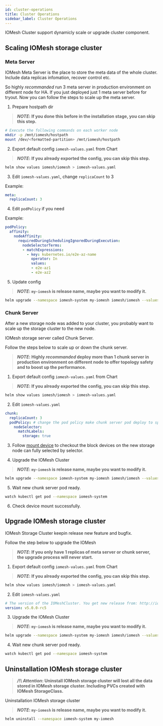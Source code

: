```yaml
---
id: cluster-operations
title: Cluster Operations
sidebar_label: Cluster Operations
---
```


IOMesh Cluster support dynamicly scale or upgrade cluster component.

## Scaling IOMesh storage cluster

### Meta Server 

IOMesh Meta Server is the place to store the meta data of the whole cluster. Include data replicas infomation, recover control etc.

So highly _recommanded_ run 3 meta server in production environment on different node for HA. If you just deployed just 1 meta server before for tryout. Now you can follow the steps to scale up the meta server.

1. Prepare hostpath dir

> **_NOTE_: If you done this before in the installation stage, you can skip this step.**

```bash
# Execute the following commands on each worker node
mkdir -p /mnt/iomesh/hostpath
mount /dev/<formatted-partition> /mnt/iomesh/hostpath
```

2. Export default config `iomesh-values.yaml` from Chart

> **_NOTE_: If you already exported the config, you can skip this step.**

```bash
helm show values iomesh/iomesh > iomesh-values.yaml
```

3. Edit `iomesh-values.yaml`, change `replicaCount` to 3

Example:
```yaml
meta:
  replicaCount: 3
```

4. Edit `podPolicy` if you need

Example:
```yaml
podPolicy:
  affinity:
    nodeAffinity:
      requiredDuringSchedulingIgnoredDuringExecution:
        nodeSelectorTerms:
        - matchExpressions:
          - key: kubernetes.io/e2e-az-name
            operator: In
            values:
            - e2e-az1
            - e2e-az2
```

5. Update config

> **_NOTE_: `my-iomesh` is release name, maybe you want to modify it.**

```bash
helm upgrade --namespace iomesh-system my-iomesh iomesh/iomesh --values iomesh-values.yaml
```

### Chunk Server

After a new storage node was added to your cluster, you probably want to scale up the storage cluster to the new node.

IOMesh storage server called Chunk Server.

Follow the steps below to scale up or down the chunk server.

> **_NOTE_: Highly _recommanded_ deploy more than 1 chunk server in production environment on different node to offer topology safety and to boost up the performance.**

1. Export default config `iomesh-values.yaml` from Chart

> **_NOTE_: If you already exported the config, you can skip this step.**

```bash
helm show values iomesh/iomesh > iomesh-values.yaml
```

2. Edit `iomesh-values.yaml`

```yaml
chunk:
  replicaCount: 3
  podPolicy: # change the pod policy make chunk server pod deploy to specific node you want.
    nodeSelector: 
      matchLabels:
        storage: true
```

3. Follow [mount device][1] to checkout the block devices on the new storage node can fully selected by selector.

4. Upgrade the IOMesh Cluster

> **_NOTE_: `my-iomesh` is release name, maybe you want to modify it.**

```bash
helm upgrade --namespace iomesh-system my-iomesh iomesh/iomesh --values iomesh-values.yaml
```

5. Wait new chunk server pod ready.

```bash
watch kubectl get pod --namespace iomesh-system
```

6. Check device mount successfully.

<!--TODO-->

## Upgrade IOMesh storage cluster

IOMesh Storage Cluster keepin release new feature and bugfix.

Follow the step below to upgrade the IOMesh 

> **_NOTE_: If you only have 1 replicas of meta server or chunk server, the upgrade process will never start.**

1. Export default config `iomesh-values.yaml` from Chart

> **_NOTE_: If you already exported the config, you can skip this step.**

```bash
helm show values iomesh/iomesh > iomesh-values.yaml
```

2. Edit `iomesh-values.yaml`

```yaml
# The version of the IOMeshCluster. You get new release from: http://iomesh.com/docs/release/releases
version: v5.0.0-rc5
```

3. Upgrade the IOMesh Cluster

> **_NOTE_: `my-iomesh` is release name, maybe you want to modify it.**

```bash
helm upgrade --namespace iomesh-system my-iomesh iomesh/iomesh --values iomesh-values.yaml
```

4. Wait new chunk server pod ready.

```bash
watch kubectl get pod --namespace iomesh-system
```

## Uninstallation IOMesh storage cluster

> **_/!\ Attention_: Uninstall IOMesh storage cluster will lost all the data stored in IOMesh storage cluster. Including PVCs created with IOMesh StorageClass.**

Uninstallation IOMesh storage cluster

> **_NOTE_: `my-iomesh` is release name, maybe you want to modify it.**

```bash
helm uninstall --namespace iomesh-system my-iomesh
```

[1]: http://www.iomesh.com/docs/installation/setup-iomesh-storage#mount-device